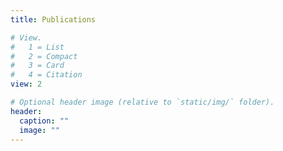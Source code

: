```yaml
---
title: Publications

# View.
#   1 = List
#   2 = Compact
#   3 = Card
#   4 = Citation
view: 2

# Optional header image (relative to `static/img/` folder).
header:
  caption: ""
  image: ""
---
```

<script src="https://raw.githubusercontent.com/pacslab/publications/refs/heads/master/bib/all.bib"></script>
